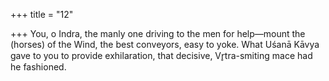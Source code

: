 +++
title = "12"

+++
You, o Indra, the manly one driving to the men for help—mount the  (horses) of the Wind, the best conveyors, easy to yoke.
What Uśanā Kāvya gave to you to provide exhilaration, that decisive,  Vr̥tra-smiting mace had he fashioned.